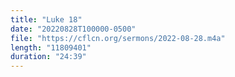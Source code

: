 ```yaml
---
title: "Luke 18"
date: "20220828T100000-0500"
file: "https://cflcn.org/sermons/2022-08-28.m4a"
length: "11809401"
duration: "24:39"
---
```

